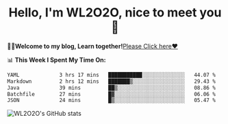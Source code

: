 <h1 align = "center">Hello, I'm WL2O2O, nice to meet you 👋</h1>

🧑‍💻**Welcome to my blog, Learn together!**[Please Click here❤️](https://wl2o2o.github.io)

📊 **This Week I Spent My Time On:**
<!--START_SECTION:waka-->

```txt
YAML             3 hrs 17 mins   ███████████░░░░░░░░░░░░░░   44.07 %
Markdown         2 hrs 12 mins   ███████▒░░░░░░░░░░░░░░░░░   29.43 %
Java             39 mins         ██▒░░░░░░░░░░░░░░░░░░░░░░   08.86 %
Batchfile        27 mins         █▓░░░░░░░░░░░░░░░░░░░░░░░   06.06 %
JSON             24 mins         █▒░░░░░░░░░░░░░░░░░░░░░░░   05.47 %
```

<!--END_SECTION:waka-->

![WL2O2O's GitHub stats](https://github-readme-stats.vercel.app/api?username=wl2o2o&show_icons=true)


<!--
**WL2O2O/WL2O2O** is a ✨ _special_ ✨ repository because its `README.md` (this file) appears on your GitHub profile.

Here are some ideas to get you started:

- 🔭 I’m currently working on ...
- 🌱 I’m currently learning ...
- 👯 I’m looking to collaborate on ...
- 🤔 I’m looking for help with ...
- 💬 Ask me about ...
- 📫 How to reach me: ...
- 😄 Pronouns: ...
- ⚡ Fun fact: ...
-->
